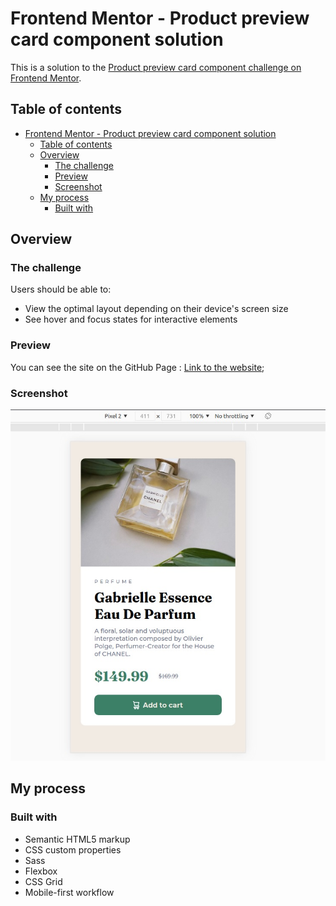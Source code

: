 # Frontend Mentor - Product preview card component solution

This is a solution to the [Product preview card component challenge on Frontend Mentor](https://www.frontendmentor.io/challenges/product-preview-card-component-GO7UmttRfa). 

## Table of contents

- [Frontend Mentor - Product preview card component solution](#frontend-mentor---product-preview-card-component-solution)
  - [Table of contents](#table-of-contents)
  - [Overview](#overview)
    - [The challenge](#the-challenge)
    - [Preview](#preview)
    - [Screenshot](#screenshot)
  - [My process](#my-process)
    - [Built with](#built-with)



## Overview

### The challenge

Users should be able to:

- View the optimal layout depending on their device's screen size
- See hover and focus states for interactive elements

### Preview
You can see the site on the GitHub Page :
[Link to the website](https://elodiebustin.github.io/Challenge-FEM-1-Product-Card/);

### Screenshot

![](./images/resultMobile.jpg)

## My process

### Built with

- Semantic HTML5 markup
- CSS custom properties
- Sass
- Flexbox
- CSS Grid
- Mobile-first workflow
